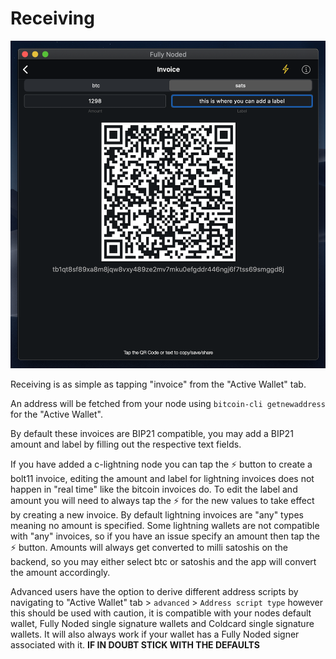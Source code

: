 # Receiving

<img src="./Images/invoice.png" alt="invoice" width="600"/><br/>

Receiving is as simple as tapping "invoice" from the "Active Wallet" tab.

An address will be fetched from your node using `bitcoin-cli getnewaddress` for the "Active Wallet".

By default these invoices are BIP21 compatible, you may add a BIP21 amount and label by filling out the respective text fields.

If you have added a c-lightning node you can tap the ⚡️ button to create a bolt11 invoice, editing the amount and label for lightning invoices does not happen in "real time" like the bitcoin invoices do. To edit the label and amount you will need to always tap the ⚡️ for the new values to take effect by creating a new invoice. By default lightning invoices are "any" types meaning no amount is specified. Some lightning wallets are not compatible with "any" invoices, so if you have an issue specify an amount then tap the ⚡️ button. Amounts will always get converted to milli satoshis on the backend, so you may either select btc or satoshis and the app will convert the amount accordingly.

Advanced users have the option to derive different address scripts by navigating to "Active Wallet" tab > `advanced` > `Address script type` however this should be used with caution, it is compatible with your nodes default wallet, Fully Noded single signature wallets and Coldcard single signature wallets. It will also always work if your wallet has a Fully Noded signer associated with it. **IF IN DOUBT STICK WITH THE DEFAULTS**
